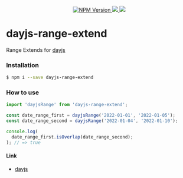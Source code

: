 <p align="center">
    <a href="https://www.npmjs.com/package/dayjs-range-extend">
        <img src="https://img.shields.io/npm/v/dayjs-range-extend.svg?style=flat-square&colorB=51C838" alt="NPM Version" />
    </a>
    <a href="https://github.com/semantic-release/semantic-release">
        <img src="https://img.shields.io/badge/%20%20%F0%9F%93%A6%F0%9F%9A%80-semantic--release-e10079.svg" />
    </a>
    <a href="https://codecov.io/gh/imwh0im/dayjs-range-extend">
      <img src="https://codecov.io/gh/imwh0im/dayjs-range-extend/branch/main/graph/badge.svg?token=JZ8Z0KG42E"/>
    </a>
</p>

# dayjs-range-extend
Range Extends for [dayjs](https://github.com/iamkun/dayjs)

### Installation
  ```sh
  $ npm i --save dayjs-range-extend
  ```

### How to use
  ```typescript
  import 'dayjsRange' from 'dayjs-range-extend';

  const date_range_first = dayjsRange('2022-01-01', '2022-01-05');
  const date_range_second = dayjsRange('2022-01-04', '2022-01-10');

  console.log(
    date_range_first.isOverlap(date_range_second);
  ); // => true
  ```

#### Link
  - [dayjs](https://github.com/iamkun/dayjs)

